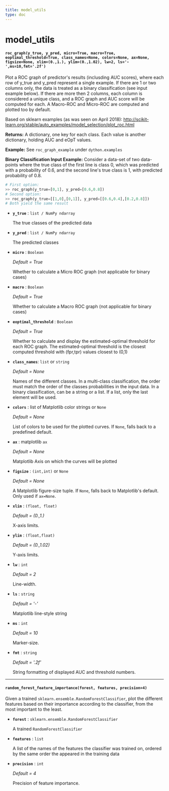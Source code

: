 ```yaml
---
title: model_utils
type: doc
---
```


# model_utils

#### `roc_graph(y_true, y_pred, micro=True, macro=True, eoptimal_threshold=True, class_names=None, colors=None, ax=None, figsize=None, xlim=(0.,1.), ylim=(0.,1.02), lw=2, ls='-',ms=10,fmt='.2f')`

Plot a ROC graph of predictor's results (inclusding AUC scores), where each
row of y_true and y_pred represent a single example.
If there are 1 or two columns only, the data is treated as a binary
classification (see input example below). 
If there are more then 2 columns, each column is considered a 
unique class, and a ROC graph and AUC score will be computed for each. 
A Macro-ROC and Micro-ROC are computed and plotted too by default.

Based on sklearn examples (as was seen on April 2018):
http://scikit-learn.org/stable/auto_examples/model_selection/plot_roc.html

**Returns:** A dictionary, one key for each class. Each value is another dictionary,
holding AUC and eOpT values.

**Example:** See `roc_graph_example` under `dython.examples`

**Binary Classification Input Example:** 
Consider a data-set of two data-points where the true class of the first line 
is class 0, which was predicted with a probability of 0.6, and the second line's 
true class is 1, with predicted probability of 0.8. 
```python
# First option: 
>> roc_graph(y_true=[0,1], y_pred=[0.6,0.8]) 
# Second option:
>> roc_graph(y_true=[[1,0],[0,1]], y_pred=[[0.6,0.4],[0.2,0.8]])
# Both yield the same result
```
    
- **`y_true`** : `list / NumPy ndarray`

   The true classes of the predicted data
- **`y_pred`** : `list / NumPy ndarray`

   The predicted classes
- **`micro`** : `Boolean` 

  _Default = True_

   Whether to calculate a Micro ROC graph (not applicable for binary cases)
- **`macro`** : `Boolean` 

  _Default = True_

   Whether to calculate a Macro ROC graph (not applicable for binary cases)
- **`eoptimal_threshold`** : `Boolean`

    _Default = True_
    
    Whether to calculate and display the estimated-optimal threshold
    for each ROC graph. The estimated-optimal threshold is the closest
    computed threshold with (fpr,tpr) values closest to (0,1) 
- **`class_names`**: `list` or `string` 

    _Default = None_
    
    Names of the different classes. In a multi-class classification, the 
    order must match the order of the classes probabilities in the input
    data. In a binary classification, can be a string or a list. If a list, 
    only the last element will be used.
- **`colors`** : list of Matplotlib color strings or `None`

    _Default = None_
    
    List of colors to be used for the plotted curves. If `None`, falls back
    to a predefined default.
- **`ax`** : matplotlib `ax` 

    _Default = None_
    
    Matplotlib Axis on which the curves will be plotted
- **`figsize`** : `(int,int)` or `None`

    _Default = None_
    
    A Matplotlib figure-size tuple. If `None`, falls back to Matplotlib's
    default. Only used if `ax=None`.
- **`xlim`** : `(float, float)`

    _Default = (0.,1.)_
    
    X-axis limits.
- **`ylim`** : `(float,float)`

    _Default = (0.,1.02)_
    
    Y-axis limits.
- **`lw`** : `int`

    _Default = 2_
    
    Line-width.
- **`ls`** : `string`

    _Default = '-'_
    
    Matplotlib line-style string
- **`ms`** : `int`

    _Default = 10_
    
    Marker-size.
-  **`fmt`** : `string`

    _Default = '.2f'_
    
    String formatting of displayed AUC and threshold numbers.

__________________

#### `random_forest_feature_importance(forest, features, precision=4)`

Given a trained `sklearn.ensemble.RandomForestClassifier`, plot the different features based on their
importance according to the classifier, from the most important to the least.

- **`forest`** : `sklearn.ensemble.RandomForestClassifier`

   A trained `RandomForestClassifier`
- **`features`** : `list`

   A list of the names of the features the classifier was trained on, ordered by the same order the appeared
in the training data
- **`precision`** : `int`

    _Default = 4_
    
    Precision of feature importance.
